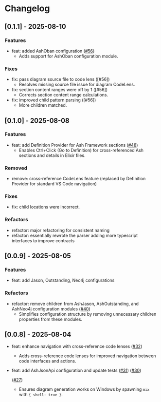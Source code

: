 # Changelog

## [0.1.1] - 2025-08-10

### Features

- feat: added AshOban configuration
  ([#56](https://github.com/ketupia/ash-studio-vscode-extension/pull/56))
  - Adds support for AshOban configuration module.

### Fixes

- fix: pass diagram source file to code lens ([#56])
  - Resolves missing source file issue for diagram CodeLens.
- fix: section content ranges were off by 1 ([#56])
  - Corrects section content range calculations.
- fix: improved child pattern parsing ([#56])
  - More children matched.

## [0.1.0] - 2025-08-08

### Features

- feat: add Definition Provider for Ash Framework sections
  ([#48](https://github.com/ketupia/ash-studio-vscode-extension/pull/48))
  - Enables Ctrl+Click (Go to Definition) for cross-referenced Ash sections and details in Elixir
    files.

### Removed

- remove: cross-reference CodeLens feature (replaced by Definition Provider for standard VS Code
  navigation)

### Fixes

- fix: child locations were incorrect.

### Refactors

- refactor: major refactoring for consistent naming
- refactor: essentially rewrote the parser adding more typescript interfaces to improve contracts

## [0.0.9] - 2025-08-05

### Features

- feat: add Jason, Outstanding, Neo4j configurations

### Refactors

- refactor: remove children from AshJason, AshOutstanding, and AshNeo4j configuration modules
  ([#40](https://github.com/ketupia/ash-studio-vscode-extension/pull/40))
  - Simplifies configuration structure by removing unnecessary children properties from these
    modules.

## [0.0.8] - 2025-08-04

- feat: enhance navigation with cross-reference code lenses
  ([#32](https://github.com/ketupia/ash-studio-vscode-extension/pull/32))
  - Adds cross-reference code lenses for improved navigation between code interfaces and actions.
- feat: add AshJsonApi configuration and update tests
  ([#31](https://github.com/ketupia/ash-studio-vscode-extension/pull/31))
  ([#30](https://github.com/ketupia/ash-studio-vscode-extension/pull/30))

  ([#27](https://github.com/ketupia/ash-studio-vscode-extension/pull/27))
  - Ensures diagram generation works on Windows by spawning `mix` with `{ shell: true }`.
